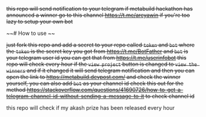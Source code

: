 ~~this repo will send notification to your telegram if metabuild hackathon has announced a winner go to this channel https://t.me/areyawin if you're too lazy to setup your own bot~~

~~# How to use ~~

~~just fork this repo and add a secret to your repo called `token` and `bot`
where the `token` is the secret key you got from https://t.me/BotFather
and `bot` is your telegram user id you can get that from https://t.me/userinfobot
this repo will check every hour if the `view project` button is changed to `view the winners` and if it changed it will send telegram notification and then 
you can open the link to https://metabuild.devpost.com/ and check the winner yourself, you can also add `bot` as your channel id check this out for the method https://stackoverflow.com/questions/41690726/how-to-get-a-telegram-channel-id-without-sending-a-message-to-it to check channel id~~

this repo will check if my akash prize has been released every hour





